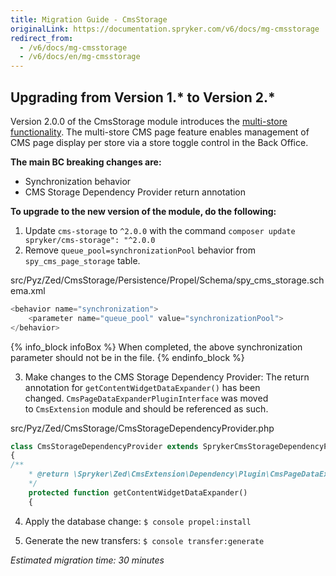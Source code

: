 ```yaml
---
title: Migration Guide - CmsStorage
originalLink: https://documentation.spryker.com/v6/docs/mg-cmsstorage
redirect_from:
  - /v6/docs/mg-cmsstorage
  - /v6/docs/en/mg-cmsstorage
---
```


## Upgrading from Version 1.* to Version 2.*

Version 2.0.0 of the CmsStorage module introduces the [multi-store functionality](https://documentation.spryker.com/v2/docs/multi-store-cms-pages-201903). The multi-store CMS page feature enables management of CMS page display per store via a store toggle control in the Back Office.

**The main BC breaking changes are:**

* Synchronization behavior
* CMS Storage Dependency Provider return annotation

**To upgrade to the new version of the module, do the following:**
1. Update `cms-storage` to `^2.0.0` with the command `composer update spryker/cms-storage": "^2.0.0`
2. Remove `queue_pool=synchronizationPool` behavior from `spy_cms_page_storage` table.

src/Pyz/Zed/CmsStorage/Persistence/Propel/Schema/spy_cms_storage.schema.xml
    
```php
<behavior name="synchronization">
	<parameter name="queue_pool" value="synchronizationPool">
</behavior>
```
    
{% info_block infoBox %}
When completed, the above synchronization parameter should not be in the file.
{% endinfo_block %}

3. Make changes to the CMS Storage Dependency Provider:
The return annotation for `getContentWidgetDataExpander()` has been changed. `CmsPageDataExpanderPluginInterface` was moved to `CmsExtension` module and should be referenced as such.

src/Pyz/Zed/CmsStorage/CmsStorageDependencyProvider.php

```php
class CmsStorageDependencyProvider extends SprykerCmsStorageDependencyProvider
{
/**
	* @return \Spryker\Zed\CmsExtension\Dependency\Plugin\CmsPageDataExpanderPluginInterface[]
	*/
	protected function getContentWidgetDataExpander()
	{
```
    
4. Apply the database change:
`$ console propel:install`

5. Generate the new transfers:
`$ console transfer:generate`

_Estimated migration time: 30 minutes_
